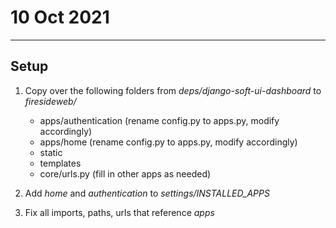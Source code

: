 
# 10 Oct 2021
--------------------------------------------------------------------------------------------

## Setup

1. Copy over the following folders from *deps/django-soft-ui-dashboard* to *firesideweb/*

    - apps/authentication (rename config.py to apps.py, modify accordingly)
    - apps/home (rename config.py to apps.py, modify accordingly)
    - static
    - templates
    - core/urls.py (fill in other apps as needed)

2. Add *home* and *authentication* to *settings/INSTALLED_APPS*

3. Fix all imports, paths, urls that reference *apps*

